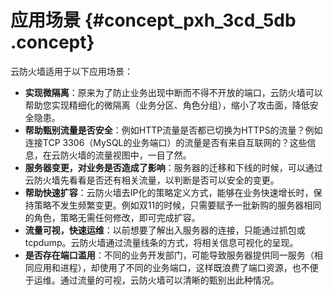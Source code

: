 # 应用场景 {#concept_pxh_3cd_5db .concept}

云防火墙适用于以下应用场景：

-   **实现微隔离**：原来为了防止业务出现中断而不得不开放的端口，云防火墙可以帮助您实现精细化的微隔离（业务分区、角色分组），缩小了攻击面，降低安全隐患。
-   **帮助甄别流量是否安全**：例如HTTP流量是否都已切换为HTTPS的流量？例如连接TCP 3306（MySQL的业务端口）的流量是否有来自互联网的？这些信息，在云防火墙的流量视图中，一目了然。
-   **服务器变更，对业务是否造成了影响**：服务器的迁移和下线的时候，可以通过云防火墙先看看是否还有相关流量，以判断是否可以安全的变更。
-   **帮助快速扩容**：云防火墙去IP化的策略定义方式，能够在业务快速增长时，保持策略不发生频繁变更。例如双11的时候，只需要赋予一批新购的服务器相同的角色，策略无需任何修改，即可完成扩容。
-   **流量可视，快速运维**：以前想要了解出入服务器的连接，只能通过抓包或tcpdump。云防火墙通过流量线条的方式，将相关信息可视化的呈现。
-   **是否存在端口滥用**：不同的业务开发部门，可能导致服务器提供同一服务（相同应用和进程），却使用了不同的业务端口，这样既浪费了端口资源，也不便于运维。通过流量的可视，云防火墙可以清晰的甄别出此种情况。

